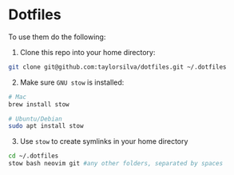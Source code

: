 # Dotfiles

To use them do the following:

1. Clone this repo into your home directory:

```bash
git clone git@github.com:taylorsilva/dotfiles.git ~/.dotfiles
```

2. Make sure `GNU stow` is installed:

```bash
# Mac
brew install stow

# Ubuntu/Debian
sudo apt install stow
```

3. Use `stow` to create symlinks in your home directory

```bash
cd ~/.dotfiles
stow bash neovim git #any other folders, separated by spaces
```
